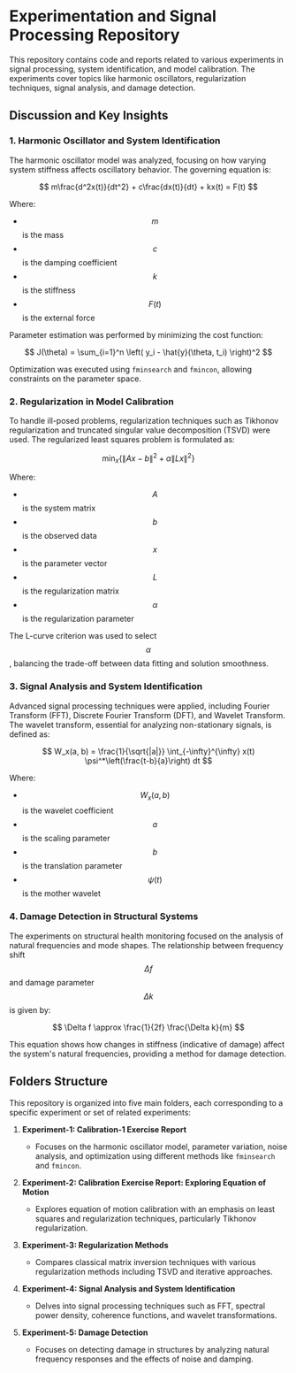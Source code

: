 

# Experimentation and Signal Processing Repository

This repository contains code and reports related to various experiments in signal processing, system identification, and model calibration. The experiments cover topics like harmonic oscillators, regularization techniques, signal analysis, and damage detection.

## Discussion and Key Insights

### 1. Harmonic Oscillator and System Identification

The harmonic oscillator model was analyzed, focusing on how varying system stiffness affects oscillatory behavior. The governing equation is:

$$
m\frac{d^2x(t)}{dt^2} + c\frac{dx(t)}{dt} + kx(t) = F(t)
$$

Where:
- $$m$$ is the mass
- $$c$$ is the damping coefficient
- $$k$$ is the stiffness
- $$F(t)$$ is the external force

Parameter estimation was performed by minimizing the cost function:

$$
J(\theta) = \sum_{i=1}^n \left( y_i - \hat{y}(\theta, t_i) \right)^2
$$

Optimization was executed using `fminsearch` and `fmincon`, allowing constraints on the parameter space.

### 2. Regularization in Model Calibration

To handle ill-posed problems, regularization techniques such as Tikhonov regularization and truncated singular value decomposition (TSVD) were used. The regularized least squares problem is formulated as:

$$
\min_x \left\{ \|Ax - b\|^2 + \alpha \|Lx\|^2 \right\}
$$



Where:
- $$A$$ is the system matrix
- $$b$$ is the observed data
- $$x$$ is the parameter vector
- $$L$$ is the regularization matrix
- $$\alpha$$ is the regularization parameter

The L-curve criterion was used to select $$\alpha$$, balancing the trade-off between data fitting and solution smoothness.

### 3. Signal Analysis and System Identification

Advanced signal processing techniques were applied, including Fourier Transform (FFT), Discrete Fourier Transform (DFT), and Wavelet Transform. The wavelet transform, essential for analyzing non-stationary signals, is defined as:

$$
W_x(a, b) = \frac{1}{\sqrt{|a|}} \int_{-\infty}^{\infty} x(t) \psi^*\left(\frac{t-b}{a}\right) dt
$$

Where:
- $$W_x(a, b)$$ is the wavelet coefficient
- $$a$$ is the scaling parameter
- $$b$$ is the translation parameter
- $$\psi(t)$$ is the mother wavelet

### 4. Damage Detection in Structural Systems

The experiments on structural health monitoring focused on the analysis of natural frequencies and mode shapes. The relationship between frequency shift $$\Delta f$$ and damage parameter $$\Delta k$$ is given by:

$$
\Delta f \approx \frac{1}{2f} \frac{\Delta k}{m}
$$

This equation shows how changes in stiffness (indicative of damage) affect the system's natural frequencies, providing a method for damage detection.


## Folders Structure

This repository is organized into five main folders, each corresponding to a specific experiment or set of related experiments:

1. **Experiment-1: Calibration-1 Exercise Report**
   - Focuses on the harmonic oscillator model, parameter variation, noise analysis, and optimization using different methods like `fminsearch` and `fmincon`.
   
2. **Experiment-2: Calibration Exercise Report: Exploring Equation of Motion**
   - Explores equation of motion calibration with an emphasis on least squares and regularization techniques, particularly Tikhonov regularization.
   
3. **Experiment-3: Regularization Methods**
   - Compares classical matrix inversion techniques with various regularization methods including TSVD and iterative approaches.
   
4. **Experiment-4: Signal Analysis and System Identification**
   - Delves into signal processing techniques such as FFT, spectral power density, coherence functions, and wavelet transformations.
   
5. **Experiment-5: Damage Detection**
   - Focuses on detecting damage in structures by analyzing natural frequency responses and the effects of noise and damping.
